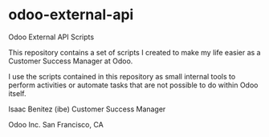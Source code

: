 # odoo-external-api
Odoo External API Scripts

This repository contains a set of scripts I created to make my life easier as a Customer Success Manager at Odoo.

I use the scripts contained in this repository as small internal tools to perform activities or automate tasks that are not possible to do within Odoo itself.

Isaac Benitez (ibe)
Customer Success Manager

Odoo Inc.
San Francisco, CA
